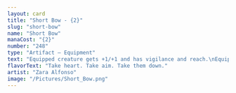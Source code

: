 ```yaml
---
layout: card
title: "Short Bow - {2}"
slug: "short-bow"
name: "Short Bow"
manaCost: "{2}"
number: "248"
type: "Artifact — Equipment"
text: "Equipped creature gets +1/+1 and has vigilance and reach.\nEquip {1} ({1}: Attach to target creature you control. Equip only as a sorcery.)"
flavorText: "Take heart. Take aim. Take them down."
artist: "Zara Alfonso"
image: "/Pictures/Short_Bow.png"
---
```


